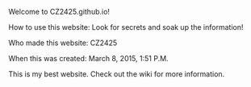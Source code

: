 Welcome to CZ2425.github.io!

How to use this website:
Look for secrets and soak up the information!

Who made this website:
CZ2425

When this was created:
March 8, 2015, 1:51 P.M.


This is my best website. Check out the wiki for more information.
